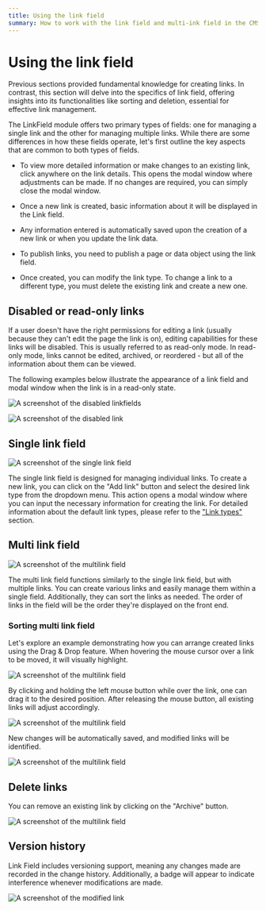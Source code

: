 ```yaml
---
title: Using the link field
summary: How to work with the link field and multi-ink field in the CMS.
---
```


# Using the link field

Previous sections provided fundamental knowledge for creating links. In contrast, this section will delve into the specifics of link field, offering insights into its functionalities like sorting and deletion, essential for effective link management.

The LinkField module offers two primary types of fields: one for managing a single link and the other for managing multiple links. While there are some differences in how these fields operate, let's first outline the key aspects that are common to both types of fields.

- To view more detailed information or make changes to an existing link, click anywhere on the link details. This opens the modal window where adjustments can be made. If no changes are required, you can simply close the modal window.

- Once a new link is created, basic information about it will be displayed in the Link field.

- Any information entered is automatically saved upon the creation of a new link or when you update the link data.

- To publish links, you need to publish a page or data object using the link field.

- Once created, you can modify the link type. To change a link to a different type, you must delete the existing link and create a new one.

## Disabled or read-only links

If a user doesn't have the right permissions for editing a link (usually because they can't edit the page the link is on), editing capabilities for these links will be disabled. This is usually referred to as read-only mode. In read-only mode, links cannot be edited, archived, or reordered - but all of the information about them can be viewed.

The following examples below illustrate the appearance of a link field and modal window when the link is in a read-only state.

![A screenshot of the disabled linkfields](./_images/disabled_linkfields.png)

![A screenshot of the disabled link](./_images/disabled_link.png)

## Single link field

![A screenshot of the single link field](./_images/single_link_field.png)

The single link field is designed for managing individual links. To create a new link, you can click on the "Add link" button and select the desired link type from the dropdown menu. This action opens a modal window where you can input the necessary information for creating the link. For detailed information about the default link types, please refer to the ["Link types"](./01_links_types.md) section.

## Multi link field

![A screenshot of the multilink field](./_images/multi_link_field.png)

The multi link field functions similarly to the single link field, but with multiple links. You can create various links and easily manage them within a single field. Additionally, they can sort the links as needed. The order of links in the field will be the order they're displayed on the front end.

### Sorting multi link field

Let's explore an example demonstrating how you can arrange created links using the Drag & Drop feature.
When hovering the mouse cursor over a link to be moved, it will visually highlight.

![A screenshot of the multilink field](./_images/reorder_links_1.png)

By clicking and holding the left mouse button while over the link, one can drag it to the desired position. After releasing the mouse button, all existing links will adjust accordingly.

![A screenshot of the multilink field](./_images/reorder_links_2.png)

New changes will be automatically saved, and modified links will be identified.

![A screenshot of the multilink field](./_images/reorder_links_3.png)

## Delete links

You can remove an existing link by clicking on the "Archive" button.

![A screenshot of the multilink field](./_images/delete_button.png)

## Version history

Link Field includes versioning support, meaning any changes made are recorded in the change history. Additionally, a badge will appear to indicate interference whenever modifications are made.

![A screenshot of the modified link](./_images/modified_link.png)
